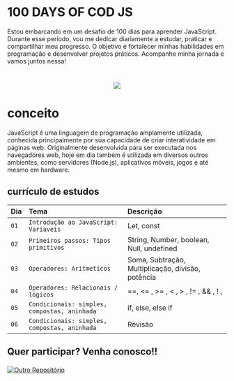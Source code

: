 # 100 DAYS OF COD JS
Estou embarcando em um desafio de 100 dias para aprender JavaScript. Durante esse período, vou me dedicar diariamente a estudar, praticar e compartilhar meu progresso. O objetivo é fortalecer minhas habilidades em programação e desenvolver projetos práticos. Acompanhe minha jornada e vamos juntos nessa!
#
<p align="center"><img src="http://img.shields.io/static/v1?label=STATUS&message=EM%20DESENVOLVIMENTO&color=GREEN&style=for-the-badge"/></p> 

# conceito
JavaScript é uma linguagem de programação amplamente utilizada, conhecida principalmente por sua capacidade de criar interatividade em páginas web. Originalmente desenvolvida para ser executada nos navegadores web, hoje em dia também é utilizada em diversos outros ambientes, como servidores (Node.js), aplicativos móveis, jogos e até mesmo em hardware.

## currículo de estudos

| Dia  | Tema       | Descrição                           |
| :---------------- | :--------- | :---------------------------------- |
| `01` | `Introdução ao JavaScript: Variaveis` | Let, const |
| `02` | `Primeiros passos: Tipos primitivos` | String, Number, boolean, Null, undefined |
| `03` | `Operadores: Aritmeticos` | Soma, Subtração, Multiplicação, divisão, potência |
| `04` | `Operadores: Relacionais / lógicos ` | ==, <= , >= , < , > , != , && , ! , |
| `05` | `Condicionais: simples, compostas, aninhada ` | if, else, else if |
| `06` | `Condicionais: simples, compostas, aninhada ` | Revisão |



## <p>Quer participar? Venha conosco!!</p>

[![Outro Repositório](https://img.shields.io/badge/%20Repositório-Ver%20Aqui-green.svg)](https://github.com/sspacecoding/100DiasSpaceCoders)
